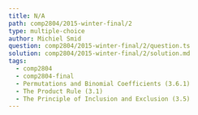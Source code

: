 ```yaml
---
title: N/A
path: comp2804/2015-winter-final/2
type: multiple-choice
author: Michiel Smid
question: comp2804/2015-winter-final/2/question.ts
solution: comp2804/2015-winter-final/2/solution.md
tags:
  - comp2804
  - comp2804-final
  - Permutations and Binomial Coefficients (3.6.1)
  - The Product Rule (3.1)
  - The Principle of Inclusion and Exclusion (3.5)
---
```

